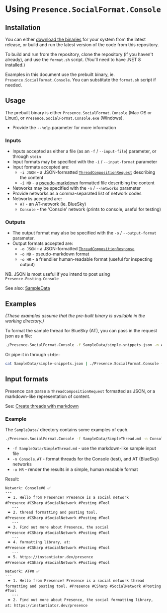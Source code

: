 # Using `Presence.SocialFormat.Console`

## Installation

You can either [download the binaries](download-binaries.md) for your system from the latest release, or build and run the latest version of the code from this repository.

To build and run from the repository, clone the repository (if you haven't already), and use the `format.sh` script. (You'll need to have .NET 8 installed.)

Examples in this document use the prebuilt binary, ie. `Presence.SocialFormat.Console`. You can substitute the `format.sh` script if needed.

## Usage

The prebuilt binary is either `Presence.SocialFormat.Console` (Mac OS or Linux), or `Presence.SocialFormat.Console.exe` (Windows).

- Provide the `--help` parameter for more information

### Inputs

- Inputs accepted as either a file (as an `-f` / `--input-file`) parameter, or through `stdin`
- Input formats may be specified with the `-i` / `--input-format` parameter
- Input formats accepted are:
  - `-i JSON` - a JSON-formatted [`ThreadCompositionRequest`](https://github.com/instantiator/presence/blob/main/Presence.SocialFormat.Lib/DTO/ThreadCompositionRequest.cs) describing the content
  - `-i MD` - a [pseudo-markdown](https://instantiator.dev/presence/guides/create-with-markdown.html) formatted file describing the content
- Networks may be specified with the `-n` / `--networks` parameter
- Provide networks as a comma-separated list of network codes
- Networks accepted are:
  - `AT` - an AT-network (ie. BlueSky)
  - `Console` - the 'Console' network (prints to console, useful for testing)

### Outputs

- The output format may also be specified with the `-o` / `--output-format` parameter.
- Output formats accepted are:
  - `-o JSON` - a JSON-formatted [`ThreadCompositionResponse`](https://github.com/instantiator/presence/blob/main/Presence.SocialFormat.Lib/DTO/ThreadCompositionResponse.cs)
  - `-o MD` - pseudo-markdown format
  - `-o HR` - a friendlier human-readable format (useful for inspecting output)

NB. JSON is most useful if you intend to post using `Presence.Posting.Console`

See also: [SampleData](https://github.com/instantiator/presence/tree/main/SampleData)

## Examples

_(These examples assume that the pre-built binary is available in the working directory.)_

To format the sample thread for BlueSky (AT), you can pass in the request json as a file:

```bash
./Presence.SocialFormat.Console -f SampleData/simple-snippets.json -n AT
```

Or pipe it in through `stdin`:

```bash
cat SampleData/simple-snippets.json | ./Presence.SocialFormat.Console -n AT
```

## Input formats

Presence can parse a `ThreadCompositionRequest` formatted as JSON, or a markdown-like representation of content.

See: [Create threads with markdown](../guides/create-with-markdown.md)

### Example

The `SampleData/` directory contains some examples of each.

```bash
./Presence.SocialFormat.Console -f SampleData/SimpleThread.md -n Console,AT -o HR
```

- `-f SampleData/SimpleThread.md` - use the markdown-like sample input file
- `-n Console,AT` - format threads for the Console (test), and AT (BlueSky) networks
- `-o HR` - render the results in a simple, human readable format

Result:

```text
Network: Console#0 ✅
---
 ⏩ 1. Hello from Presence! Presence is a social network
#Presence #CSharp #SocialNetwork #Posting #Tool
   ---
 ⏩ 2. thread formatting and posting tool.
#Presence #CSharp #SocialNetwork #Posting #Tool
   ---
 ⏩ 3. Find out more about Presence, the social
#Presence #CSharp #SocialNetwork #Posting #Tool
   ---
 ⏩ 4. formatting library, at:
#Presence #CSharp #SocialNetwork #Posting #Tool
   ---
 ⏩ 5. https://instantiator.dev/presence
#Presence #CSharp #SocialNetwork #Posting #Tool

Network: AT#0 ✅
---
 ⏩ 1. Hello from Presence! Presence is a social network thread formatting and posting tool. #Presence #CSharp #SocialNetwork #Posting #Tool
   ---
 ⏩ 2. Find out more about Presence, the social formatting library, at: https://instantiator.dev/presence
```
